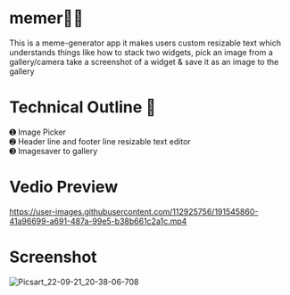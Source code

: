 # memer🤣😂
This is a meme-generator app it makes users custom resizable text which understands things like how to stack two widgets, pick an image from a gallery/camera take a screenshot of a widget & save it as an image to the gallery
# Technical Outline 📕
➊ Image Picker\
➋ Header line and footer line resizable text editor\
➌ Imagesaver to gallery
# Vedio Preview
https://user-images.githubusercontent.com/112925756/191545860-41a96699-a691-487a-99e5-b38b661c2a1c.mp4
# Screenshot
![Picsart_22-09-21_20-38-06-708](https://user-images.githubusercontent.com/112925756/191541556-2f0ea908-b4f4-49d5-a2d6-191794ab75d2.jpg)

